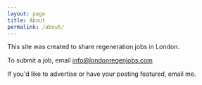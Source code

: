 ```yaml
---
layout: page
title: About
permalink: /about/
---
```


This site was created to share regeneration jobs in London.

To submit a job, email <a href="mailto:infolondonregenjobs.com">info@londonregenjobs.com</a>

If you'd like to advertise or have your posting featured, email me.
